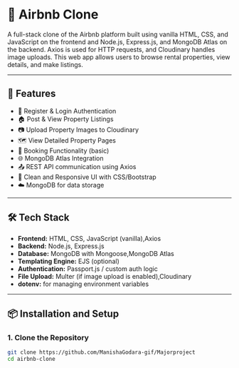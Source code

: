 # 🏡 Airbnb Clone

A full-stack clone of the Airbnb platform built using vanilla HTML, CSS, and JavaScript on the frontend and Node.js, Express.js, and MongoDB Atlas on the backend. Axios is used for HTTP requests, and Cloudinary handles image uploads. This web app allows users to browse rental properties, view details, and make listings.

---

## 🚀 Features

- 🧾 Register & Login Authentication
- 🏠 Post & View Property Listings
- 📷 Upload Property Images to Cloudinary
- 🗺️ View Detailed Property Pages
- 📅 Booking Functionality (basic)
- 🌐 MongoDB Atlas Integration
- 📤 REST API communication using Axios
- 🎨 Clean and Responsive UI with CSS/Bootstrap
- ☁️ MongoDB for data storage

---

## 🛠 Tech Stack

- **Frontend:** HTML, CSS, JavaScript (vanilla),Axios
- **Backend:** Node.js, Express.js
- **Database:** MongoDB with Mongoose,MongoDB Atlas
- **Templating Engine:** EJS (optional)
- **Authentication:** Passport.js / custom auth logic
- **File Upload:** Multer (if image upload is enabled),Cloudinary
- **dotenv:** for managing environment variables

---

## 📦 Installation and Setup

### 1. Clone the Repository

```bash
git clone https://github.com/ManishaGodara-gif/Majorproject
cd airbnb-clone

